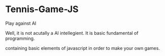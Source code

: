 # Tennis-Game-JS
Play against AI

Well, it is not acutally a AI intellegient. It is basic fundamental of programming.

containing basic elements of javascript in order to make your own games.

